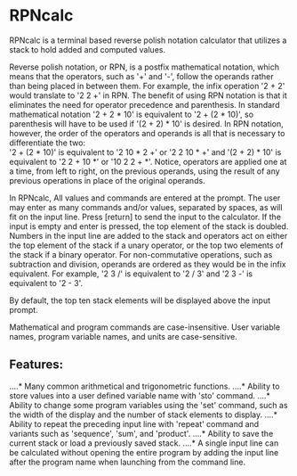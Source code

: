 # RPNcalc

RPNcalc is a terminal based reverse polish notation calculator that utilizes a
stack to hold added and computed values. 

Reverse polish notation, or RPN, is a postfix mathematical notation, which means
that the operators, such as '+' and '-', follow the operands rather than being 
placed in between them. For example, the infix operation '2 + 2' would translate
to '2 2 +' in RPN. The benefit of using RPN notation is that it eliminates the
need for operator precedence and parenthesis. In standard mathematical notation
'2 + 2 * 10' is equivalent to '2 + (2 * 10)', so parenthesis will have to be 
used if '(2 + 2) * 10' is desired. In RPN notation, however, the order of the 
operators and operands is all that is necessary to differentiate the two:   
'2 + (2 * 10)' is equivalent to '2 10 * 2 +' or '2 2 10 * +' and 
'(2 + 2) * 10' is equivalent to '2 2 + 10 *' or '10 2 2 + *'. Notice, operators
are applied one at a time, from left to right, on the previous operands, using
the result of any previous operations in place of the original operands.

In RPNcalc, All values and commands are entered at the prompt. The user may 
enter as many commands and/or values, separated by spaces, as will fit on the 
input line. Press [return] to send the input to the calculator. If the input is
empty and enter is pressed, the top element of the stack is doubled. Numbers in
the input line are added to the stack and operators act on either the top 
element of the stack if a unary operator, or the top two elements of the stack 
if a binary operator. For non-commutative operations, such as subtraction and 
division, operands are ordered as they would be in the infix equivalent. For 
example, '2 3 /' is equivalent to '2 / 3' and '2 3 -' is equivalent to '2 - 3'.

 
By default, the top ten stack elements will be displayed above the input prompt.  

Mathematical and program commands are case-insensitive. User variable names,
program variable names, and units are case-sensitive. 


## Features:
....* Many common arithmetical and trigonometric  functions.
....* Ability to store values into a user defined variable name with 'sto' command. 
....* Ability to change some program variables using the 'set' command, such as the width of the display and the number of stack elements to display.
....* Ability to repeat the preceding input line with 'repeat' command and variants such as 'sequence', 'sum', and 'product'. 
....* Ability to save the current stack or load a previously saved stack.
....* A single input line can be calculated without opening the entire program by adding the input line after the program name when launching from the command line.
